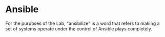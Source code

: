 # Ansible

For the purposes of the Lab, "ansibilize" is a word that refers to making a set of systems operate under the control of Ansible plays completely.


